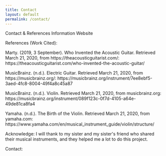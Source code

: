 ```yaml
---
title: Contact
layout: default
permalink: /contact/
---
```


Contact & References Information Website

References (Work Cited):
<p>Marty. (2019, 3 September). Who Invented the Acoustic Guitar. Retrieved March 21, 2020, from https://theacousticguitarist.com/: https://theacousticguitarist.com/who-invented-the-acoustic-guitar/</p>
<p>MusicBrainz. (n.d.). Electric Guitar. Retrieved March 21, 2020, from https://musicbrainz.org/: https://musicbrainz.org/instrument/7ee8ebf5-3aed-4fc8-8004-49f4a8c45a87</p>
<p>MusicBrainz. (n.d.). Violin. Retrieved March 21, 2020, from musicbrainz.org: https://musicbrainz.org/instrument/089f123c-0f7d-4105-a64e-49de81ca8fa4</p>
<p>Yamaha. (n.d.). The Birth of the Violin. Retrieved March 21, 2020, from yamaha.com: https://www.yamaha.com/en/musical_instrument_guide/violin/structure/</p>

Acknowledge:
I will thank to my sister and my sister's friend who shared their musical instruments, and they helped me a lot to do this project.

Contact:
